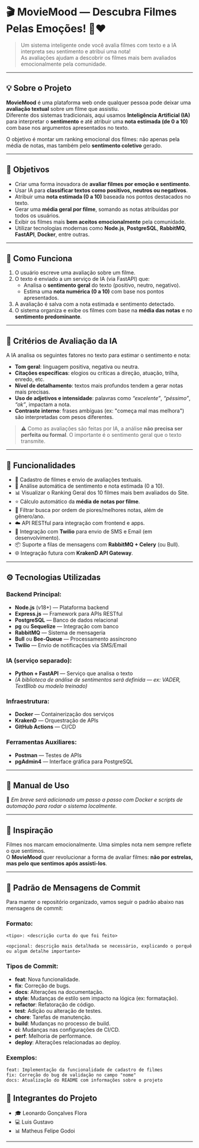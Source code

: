 # 🎬 **MovieMood** — Descubra Filmes Pelas Emoções! 🤖❤️  

> Um sistema inteligente onde você avalia filmes com texto e a IA interpreta seu sentimento e atribui uma nota!  
> As avaliações ajudam a descobrir os filmes mais bem avaliados emocionalmente pela comunidade.

---

## 💡 Sobre o Projeto

**MovieMood** é uma plataforma web onde qualquer pessoa pode deixar uma **avaliação textual** sobre um filme que assistiu.  
Diferente dos sistemas tradicionais, aqui usamos **Inteligência Artificial (IA)** para interpretar o **sentimento** e até atribuir uma **nota estimada (de 0 a 10)** com base nos argumentos apresentados no texto.

O objetivo é montar um ranking emocional dos filmes: não apenas pela média de notas, mas também pelo **sentimento coletivo** gerado.

---

## 🎯 Objetivos

- Criar uma forma inovadora de **avaliar filmes por emoção e sentimento**.
- Usar IA para **classificar textos como positivos, neutros ou negativos**.
- Atribuir uma **nota estimada (0 a 10)** baseada nos pontos destacados no texto.
- Gerar uma **média geral por filme**, somando as notas atribuídas por todos os usuários.
- Exibir os filmes mais **bem aceitos emocionalmente** pela comunidade.
- Utilizar tecnologias modernas como **Node.js**, **PostgreSQL**, **RabbitMQ**, **FastAPI**, **Docker**, entre outras.

---

## 🧠 Como Funciona

1. O usuário escreve uma avaliação sobre um filme.
2. O texto é enviado a um serviço de IA (via FastAPI) que:
   - Analisa o **sentimento geral** do texto (positivo, neutro, negativo).
   - Estima uma **nota numérica (0 a 10)** com base nos pontos apresentados.
3. A avaliação é salva com a nota estimada e sentimento detectado.
4. O sistema organiza e exibe os filmes com base na **média das notas** e no **sentimento predominante**.

---

## 🧪 Critérios de Avaliação da IA

A IA analisa os seguintes fatores no texto para estimar o sentimento e nota:

- **Tom geral**: linguagem positiva, negativa ou neutra.
- **Citações específicas**: elogios ou críticas a direção, atuação, trilha, enredo, etc.
- **Nível de detalhamento**: textos mais profundos tendem a gerar notas mais precisas.
- **Uso de adjetivos e intensidade**: palavras como *“excelente”*, *“péssimo”*, *“ok”*, impactam a nota.
- **Contraste interno**: frases ambíguas (ex: "começa mal mas melhora") são interpretadas com pesos diferentes.

> ⚠️ Como as avaliações são feitas por IA, a análise **não precisa ser perfeita ou formal**. O importante é o sentimento geral que o texto transmite.

---

## 🚀 Funcionalidades

- 📝 Cadastro de filmes e envio de avaliações textuais.
- 🤖 Análise automática de sentimento e nota estimada (0 a 10).
- 📊 Visualizar o Ranking Geral dos 10 filmes mais bem avaliados do Site.
- ⭐ Cálculo automático da **média de notas por filme**.
- 🔎 Filtrar busca por ordem de piores/melhores notas, além de gênero/ano.
- ☁️ API RESTful para integração com frontend e apps.
- 🔐 Integração com **Twilio** para envio de SMS e Email (em desenvolvimento).
- 📦 Suporte a filas de mensagens com **RabbitMQ + Celery** (ou Bull).
- 🌐 Integração futura com **KrakenD API Gateway**.

---

## ⚙️ Tecnologias Utilizadas

### Backend Principal:
- **Node.js** (v18+) — Plataforma backend
- **Express.js** — Framework para APIs RESTful
- **PostgreSQL** — Banco de dados relacional
- **pg** ou **Sequelize** — Integração com banco
- **RabbitMQ** — Sistema de mensageria
- **Bull** ou **Bee-Queue** — Processamento assíncrono
- **Twilio** — Envio de notificações via SMS/Email

### IA (serviço separado):
- **Python + FastAPI** — Serviço que analisa o texto
- *(A biblioteca de análise de sentimentos será definida — ex: VADER, TextBlob ou modelo treinado)*

### Infraestrutura:
- **Docker** — Containerização dos serviços
- **KrakenD** — Orquestração de APIs
- **GitHub Actions** — CI/CD

### Ferramentas Auxiliares:
- **Postman** — Testes de APIs
- **pgAdmin4** — Interface gráfica para PostgreSQL

---

## 📖 Manual de Uso

🚧 *Em breve será adicionado um passo a passo com Docker e scripts de automação para rodar o sistema localmente.*

---

## 🧠 Inspiração

Filmes nos marcam emocionalmente. Uma simples nota nem sempre reflete o que sentimos.  
O **MovieMood** quer revolucionar a forma de avaliar filmes: **não por estrelas, mas pelo que sentimos após assisti-los**.

---

## 📝 Padrão de Mensagens de Commit

Para manter o repositório organizado, vamos seguir o padrão abaixo nas mensagens de commit:

### Formato:
```text
<tipo>: <descrição curta do que foi feito>

<opcional: descrição mais detalhada se necessário, explicando o porquê ou algum detalhe importante>
```

### Tipos de Commit:
- **feat**: Nova funcionalidade.
- **fix**: Correção de bugs.
- **docs**: Alterações na documentação.
- **style**: Mudanças de estilo sem impacto na lógica (ex: formatação).
- **refactor**: Refatoração de código.
- **test**: Adição ou alteração de testes.
- **chore**: Tarefas de manutenção.
- **build**: Mudanças no processo de build.
- **ci**: Mudanças nas configurações de CI/CD.
- **perf**: Melhoria de performance.
- **deploy**: Alterações relacionadas ao deploy.

### Exemplos:
```text
feat: Implementação da funcionalidade de cadastro de filmes
fix: Correção do bug de validação no campo "nome"
docs: Atualização do README com informações sobre o projeto
```
## 👥 Integrantes do Projeto

- 🎓 Leonardo Gonçalves Flora  
- 💻 Luis Gustavo  
- 📊 Matheus Felipe Godoi  

---
